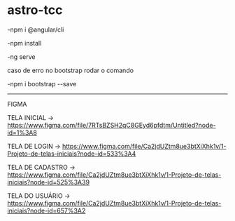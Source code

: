 # astro-tcc

-npm i @angular/cli

-npm install

-ng serve

caso de erro no bootstrap rodar o comando

-npm i bootstrap --save

--------

FIGMA

TELA INICIAL -> https://www.figma.com/file/7RTsBZSH2qC8GEyd6pfdtm/Untitled?node-id=1%3A8

TELA DE LOGIN -> https://www.figma.com/file/Ca2jdUZtm8ue3btXiXhk1v/1-Projeto-de-telas-iniciais?node-id=533%3A4

TELA DE CADASTRO -> https://www.figma.com/file/Ca2jdUZtm8ue3btXiXhk1v/1-Projeto-de-telas-iniciais?node-id=525%3A39

TELA DO USUÁRIO -> https://www.figma.com/file/Ca2jdUZtm8ue3btXiXhk1v/1-Projeto-de-telas-iniciais?node-id=657%3A2
